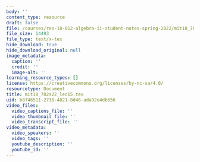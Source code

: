 ```yaml
---
body: ''
content_type: resource
draft: false
file: /courses/res-18-012-algebra-ii-student-notes-spring-2022/mit18_702s22_lec15.tex
file_size: 14493
file_type: text/x-tex
hide_download: true
hide_download_original: null
image_metadata:
  caption: ''
  credit: ''
  image-alt: ''
learning_resource_types: []
license: https://creativecommons.org/licenses/by-nc-sa/4.0/
resourcetype: Document
title: mit18_702s22_lec15.tex
uid: b8746511-2738-4821-8d46-ada92e4db656
video_files:
  video_captions_file: ''
  video_thumbnail_file: ''
  video_transcript_file: ''
video_metadata:
  video_speakers: ''
  video_tags: ''
  youtube_description: ''
  youtube_id: ''
---
```

